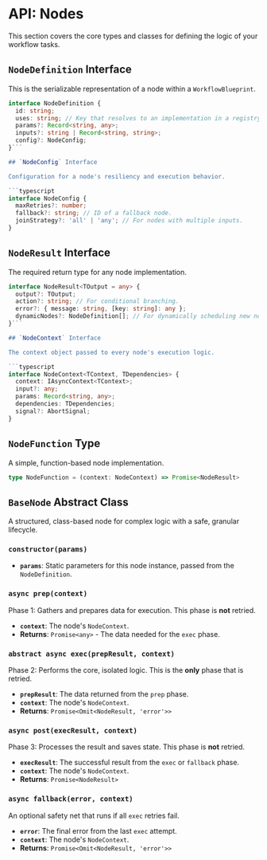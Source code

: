 # API: Nodes

This section covers the core types and classes for defining the logic of your workflow tasks.

## `NodeDefinition` Interface

This is the serializable representation of a node within a `WorkflowBlueprint`.

```typescript
interface NodeDefinition {
  id: string;
  uses: string; // Key that resolves to an implementation in a registry.
  params?: Record<string, any>;
  inputs?: string | Record<string, string>;
  config?: NodeConfig;
}```

## `NodeConfig` Interface

Configuration for a node's resiliency and execution behavior.

```typescript
interface NodeConfig {
  maxRetries?: number;
  fallback?: string; // ID of a fallback node.
  joinStrategy?: 'all' | 'any'; // For nodes with multiple inputs.
}
```

## `NodeResult` Interface

The required return type for any node implementation.

```typescript
interface NodeResult<TOutput = any> {
  output?: TOutput;
  action?: string; // For conditional branching.
  error?: { message: string, [key: string]: any };
  dynamicNodes?: NodeDefinition[]; // For dynamically scheduling new nodes.
}```

## `NodeContext` Interface

The context object passed to every node's execution logic.

```typescript
interface NodeContext<TContext, TDependencies> {
  context: IAsyncContext<TContext>;
  input?: any;
  params: Record<string, any>;
  dependencies: TDependencies;
  signal?: AbortSignal;
}
```

## `NodeFunction` Type

A simple, function-based node implementation.

```typescript
type NodeFunction = (context: NodeContext) => Promise<NodeResult>
```

## `BaseNode` Abstract Class

A structured, class-based node for complex logic with a safe, granular lifecycle.

### `constructor(params)`
-   **`params`**: Static parameters for this node instance, passed from the `NodeDefinition`.

### `async prep(context)`
Phase 1: Gathers and prepares data for execution. This phase is **not** retried.
-   **`context`**: The node's `NodeContext`.
-   **Returns**: `Promise<any>` - The data needed for the `exec` phase.

### `abstract async exec(prepResult, context)`
Phase 2: Performs the core, isolated logic. This is the **only** phase that is retried.
-   **`prepResult`**: The data returned from the `prep` phase.
-   **`context`**: The node's `NodeContext`.
-   **Returns**: `Promise<Omit<NodeResult, 'error'>>`

### `async post(execResult, context)`
Phase 3: Processes the result and saves state. This phase is **not** retried.
-   **`execResult`**: The successful result from the `exec` or `fallback` phase.
-   **`context`**: The node's `NodeContext`.
-   **Returns**: `Promise<NodeResult>`

### `async fallback(error, context)`
An optional safety net that runs if all `exec` retries fail.
-   **`error`**: The final error from the last `exec` attempt.
-   **`context`**: The node's `NodeContext`.
-   **Returns**: `Promise<Omit<NodeResult, 'error'>>`
